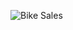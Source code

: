 
![Bike Sales](https://github.com/kunalpatil3303/Bike-Sales-Analysis/assets/89775018/0531b8a7-bcfd-4cae-ba6c-4e99989591ab)
